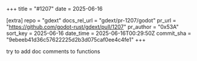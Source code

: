 +++
title = "#1207"
date = 2025-06-16

[extra]
repo = "gdext"
docs_rel_url = "gdext/pr-1207/godot"
pr_url = "https://github.com/godot-rust/gdext/pull/1207"
pr_author = "0x53A"
sort_key = 2025-06-16
date_time = 2025-06-16T00:29:50Z
commit_sha = "9ebeeb41d36c57622225d2b3d075caf0ee4c4fe1"
+++

try to add doc comments to functions 
